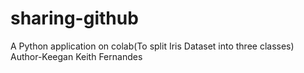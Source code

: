 # sharing-github
A Python application on colab(To split Iris Dataset into three classes)
<br>
Author-Keegan Keith Fernandes

